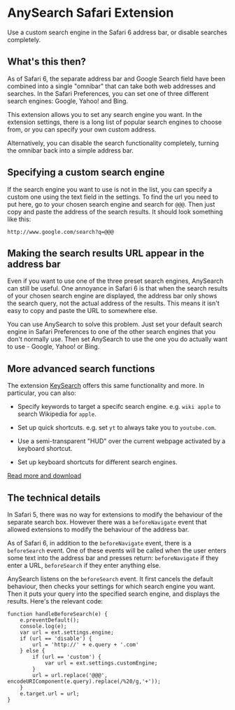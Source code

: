 # AnySearch Safari Extension

Use a custom search engine in the Safari 6 address bar, or disable searches completely.

## What's this then?

As of Safari 6, the separate address bar and Google Search field have been combined into a single "omnibar" that can take both web addresses and searches. In the Safari Preferences, you can set one of three different search engines: Google, Yahoo! and Bing.

This extension allows you to set any search engine you want. In the extension settings, there is a long list of popular search engines to choose from, or you can specify your own custom address.

Alternatively, you can disable the search functionality completely, turning the omnibar back into a simple address bar.

## Specifying a custom search engine

If the search engine you want to use is not in the list, you can specify a custom one using the text field in the settings. To find the url you need to put here, go to your chosen search engine and search for `@@@`. Then just copy and paste the address of the search results. It should look something like this:

    http://www.google.com/search?q=@@@
    
## Making the search results URL appear in the address bar

Even if you want to use one of the three preset search engines, AnySearch can still be useful. One annoyance in Safari 6 is that when the search results of your chosen search engine are displayed, the address bar only shows the search query, not the actual address of the results. This means it isn't easy to copy and paste the URL to somewhere else.

You can use AnySearch to solve this problem. Just set your default search engine in Safari Preferences to one of the other search engines that you don't normally use. Then set AnySearch to use the one you do actually want to use - Google, Yahoo! or Bing.

## More advanced search functions

The extension [KeySearch](http://www.macosxtips.co.uk/keysearch) offers this same functionality and more. In particular, you can also:

- Specify keywords to target a specifc search engine. e.g. `wiki apple` to search Wikipedia for `apple`.

- Set up quick shortcuts. e.g. set `yt` to always take you to `youtube.com`.

- Use a semi-transparent "HUD" over the current webpage activated by a keyboard shortcut.

- Set up keyboard shortcuts for different search engines.

[Read more and download](http://www.macosxtips.co.uk/keysearch)

## The technical details

In Safari 5, there was no way for extensions to modify the behaviour of the separate search box. However there was a `beforeNavigate` event that allowed extensions to modify the behaviour of the address bar.

As of Safari 6, in addition to the `beforeNavigate` event, there is a `beforeSearch` event. One of these events will be called when the user enters some text into the address bar and presses return: `beforeNavigate` if they enter a URL, `beforeSearch` if they enter anything else.

AnySearch listens on the `beforeSearch` event. It first cancels the default behaviour, then checks your settings for which search engine you want. Then it puts your query into the specified search engine, and displays the results. Here's the relevant code:

	function handleBeforeSearch(e) {
		e.preventDefault();
		console.log(e);
		var url = ext.settings.engine;
		if (url == 'disable') {
			url = 'http://' + e.query + '.com'
		} else {
			if (url == 'custom') {
				var url = ext.settings.customEngine;
			}
			url = url.replace('@@@', encodeURIComponent(e.query).replace(/%20/g,'+'));
		}	
		e.target.url = url;
	}

